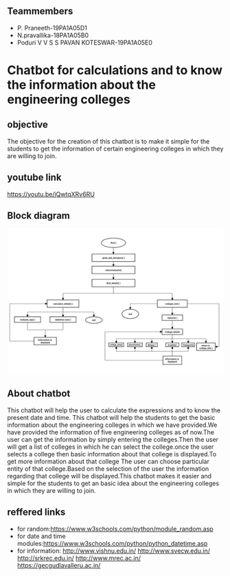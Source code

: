 ## Teammembers
* P. Praneeth-19PA1A05D1
* N.pravallika-18PA1A05B0
* Poduri V V S S PAVAN KOTESWAR-19PA1A05E0
# Chatbot for calculations and to know the information about the engineering colleges
##    objective 
The objective for the creation of this chatbot is to make it simple for the students to get the information of certain engineering colleges in which they are willing to join.
## youtube link
https://youtu.be/jQwtqXRv6RU
## Block diagram
![IMG_20201019_221935.jpg](https://raw.githubusercontent.com/praneeth673/Ml-project1-chatbot/main/IMG_20201019_221935.jpg)
## About chatbot
This chatbot will help the user to calculate the expressions and to know the present date and time.
This chatbot will help the students to get the basic information about the engineering colleges in which we have provided.We have provided the information of five engineering colleges as of now.The user can get the information by simply entering the colleges.Then the user will get a list of colleges in which he can select the college.once the user selects a college then basic information about that college is displayed.To get more information about that college The user can choose particular entity of that college.Based on the selection of the user the information regarding that college will be displayed.This chatbot makes it easier and simple for the students to get an basic idea about the engineering colleges in which they are willing to join.
## reffered links
* for random:https://www.w3schools.com/python/module_random.asp
* for date and time modules:https://www.w3schools.com/python/python_datetime.asp
* for information:
http://www.vishnu.edu.in/
http://www.svecw.edu.in/
http://srkrec.edu.in/
http://www.mrec.ac.in/
https://gecgudlavalleru.ac.in/

